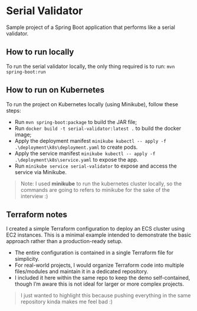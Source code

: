 # Serial Validator
Sample project of a Spring Boot application that performs like a serial validator.

## How to run locally

To run the serial validator locally, the only thing required is to run:
`mvn spring-boot:run`

## How to run on Kubernetes
To run the project on Kubernetes locally (using Minikube), follow these steps:
- Run `mvn spring-boot:package` to build the JAR file;
- Run `docker build -t serial-validator:latest .` to build the docker image;
- Apply the deployment manifest `minikube kubectl -- apply -f .\deployment\k8s\deployment.yaml` to create pods.
- Apply the service manifest `minikube kubectl -- apply -f .\deployment\k8s\service.yaml` to expose the app.
- Run `minikube service serial-validator` to expose and access the service via Minikube.

> Note: I used **minikube** to run the kubernetes cluster locally, so the commands are going to refers to minikube for
> the sake of the interview :)

## Terraform notes
I created a simple Terraform configuration to deploy an ECS cluster using EC2 instances.
This is a minimal example intended to demonstrate the basic approach rather than a production-ready setup.
- The entire configuration is contained in a single Terraform file for simplicity.
- For real-world projects, I would organize Terraform code into multiple files/modules and maintain it in a dedicated repository.
- I included it here within the same repo to keep the demo self-contained, though I’m aware this is not ideal for larger or more complex projects.
> I just wanted to highlight this because pushing everything in the same repository kinda makes me feel bad :)